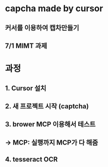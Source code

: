 # capcha made by cursor 
## 커서를 이용하여 캡차만들기
## 7/1 MIMT 과제

# 과정 
## 1. Cursor 설치
## 2. 새 프로젝트 시작 (captcha)
## 3. brower MCP 이용해서 테스트
## → MCP: 실행까지 MCP가 다 해줌
## 4. tesseract OCR
